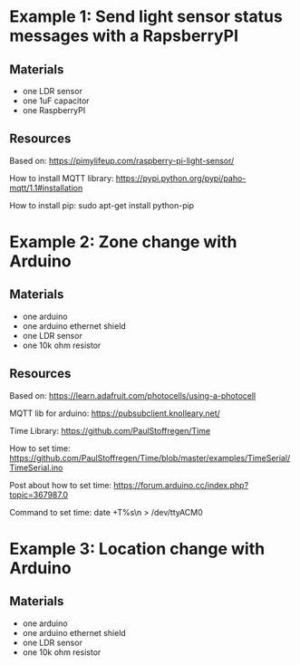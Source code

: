 # Example 1: Send light sensor status messages with a RapsberryPI

## Materials

- one LDR sensor
- one 1uF capacitor
- one RaspberryPI

## Resources

Based on: https://pimylifeup.com/raspberry-pi-light-sensor/

How to install MQTT library: https://pypi.python.org/pypi/paho-mqtt/1.1#installation

How to install pip: sudo apt-get install python-pip

# Example 2: Zone change with Arduino

## Materials

- one arduino
- one arduino ethernet shield
- one LDR sensor
- one 10k ohm resistor

## Resources

Based on: https://learn.adafruit.com/photocells/using-a-photocell

MQTT lib for arduino: https://pubsubclient.knolleary.net/

Time Library: https://github.com/PaulStoffregen/Time

How to set time: https://github.com/PaulStoffregen/Time/blob/master/examples/TimeSerial/TimeSerial.ino

Post about how to set time: https://forum.arduino.cc/index.php?topic=367987.0

Command to set time: date +T%s\n > /dev/ttyACM0

# Example 3: Location change with Arduino

## Materials

- one arduino
- one arduino ethernet shield
- one LDR sensor
- one 10k ohm resistor
